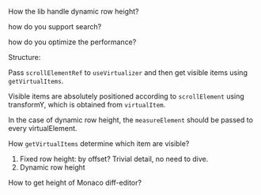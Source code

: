 How the lib handle dynamic row height?

how do you support search?

how do you optimize the performance?

Structure:

Pass `scrollElementRef` to `useVirtualizer` and then get visible items using `getVirtualItems`.

Visible items are absolutely positioned according to `scrollElement` using transformY, which is obtained from `virtualItem`.

In the case of dynamic row height, the `measureElement` should be passed to every virtualElement.

How `getVirtualItems` determine which item are visible?

1. Fixed row height: by offset? Trivial detail, no need to dive.
2. Dynamic row height

How to get height of Monaco diff-editor?